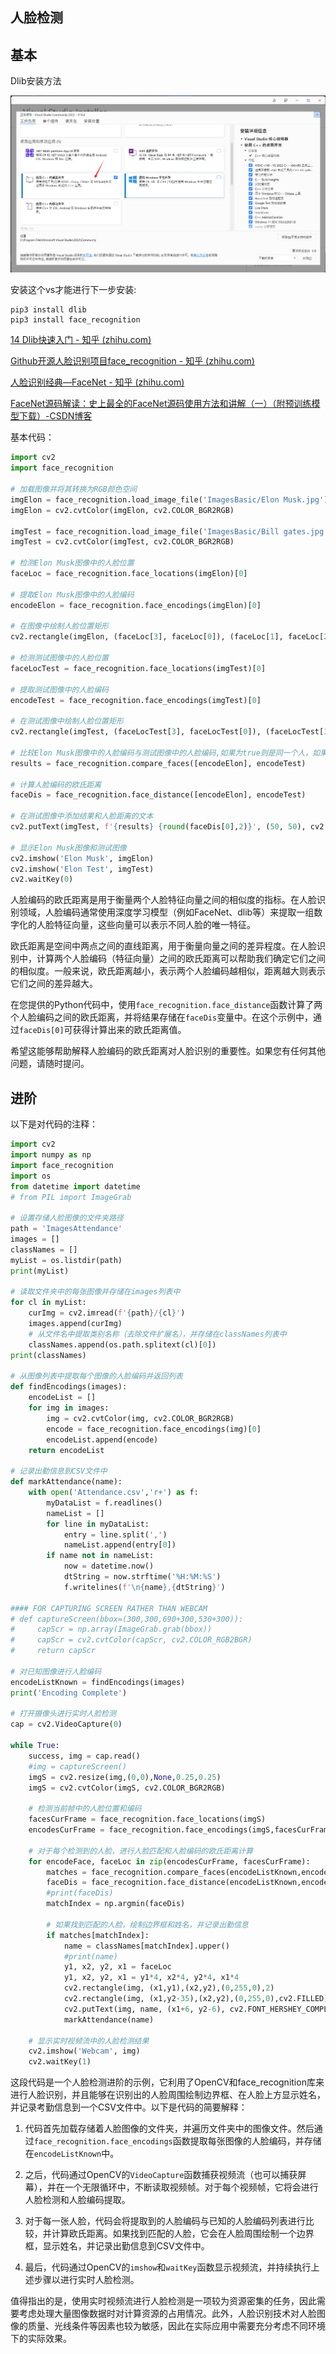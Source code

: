 ## 人脸检测

## 基本

Dlib安装方法

![image-20240203105248881](img/image-20240203105248881.png)

安装这个vs才能进行下一步安装:

```
pip3 install dlib
pip3 install face_recognition 
```

[14 Dlib快速入门 - 知乎 (zhihu.com)](https://zhuanlan.zhihu.com/p/44169338)

[Github开源人脸识别项目face_recognition - 知乎 (zhihu.com)](https://zhuanlan.zhihu.com/p/45827914)

[人脸识别经典—FaceNet - 知乎 (zhihu.com)](https://zhuanlan.zhihu.com/p/70110691)

[FaceNet源码解读：史上最全的FaceNet源码使用方法和讲解（一）（附预训练模型下载）-CSDN博客](https://blog.csdn.net/u013044310/article/details/79556099)

基本代码：

```python
import cv2
import face_recognition

# 加载图像并将其转换为RGB颜色空间
imgElon = face_recognition.load_image_file('ImagesBasic/Elon Musk.jpg')
imgElon = cv2.cvtColor(imgElon, cv2.COLOR_BGR2RGB)

imgTest = face_recognition.load_image_file('ImagesBasic/Bill gates.jpg')
imgTest = cv2.cvtColor(imgTest, cv2.COLOR_BGR2RGB)

# 检测Elon Musk图像中的人脸位置
faceLoc = face_recognition.face_locations(imgElon)[0]

# 提取Elon Musk图像中的人脸编码
encodeElon = face_recognition.face_encodings(imgElon)[0]

# 在图像中绘制人脸位置矩形
cv2.rectangle(imgElon, (faceLoc[3], faceLoc[0]), (faceLoc[1], faceLoc[2]), (255, 0, 255), 2)

# 检测测试图像中的人脸位置
faceLocTest = face_recognition.face_locations(imgTest)[0]

# 提取测试图像中的人脸编码
encodeTest = face_recognition.face_encodings(imgTest)[0]

# 在测试图像中绘制人脸位置矩形
cv2.rectangle(imgTest, (faceLocTest[3], faceLocTest[0]), (faceLocTest[1], faceLocTest[2]), (255, 0, 255), 2)

# 比较Elon Musk图像中的人脸编码与测试图像中的人脸编码,如果为true则是同一个人，如果是false则不是同一个人
results = face_recognition.compare_faces([encodeElon], encodeTest)

# 计算人脸编码的欧氏距离
faceDis = face_recognition.face_distance([encodeElon], encodeTest)

# 在测试图像中添加结果和人脸距离的文本
cv2.putText(imgTest, f'{results} {round(faceDis[0],2)}', (50, 50), cv2.FONT_HERSHEY_COMPLEX, 1, (0, 0, 255), 2)

# 显示Elon Musk图像和测试图像
cv2.imshow('Elon Musk', imgElon)
cv2.imshow('Elon Test', imgTest)
cv2.waitKey(0)
```

人脸编码的欧氏距离是用于衡量两个人脸特征向量之间的相似度的指标。在人脸识别领域，人脸编码通常使用深度学习模型（例如FaceNet、dlib等）来提取一组数字化的人脸特征向量，这些向量可以表示不同人脸的唯一特征。

欧氏距离是空间中两点之间的直线距离，用于衡量向量之间的差异程度。在人脸识别中，计算两个人脸编码（特征向量）之间的欧氏距离可以帮助我们确定它们之间的相似度。一般来说，欧氏距离越小，表示两个人脸编码越相似，距离越大则表示它们之间的差异越大。

在您提供的Python代码中，使用`face_recognition.face_distance`函数计算了两个人脸编码之间的欧氏距离，并将结果存储在`faceDis`变量中。在这个示例中，通过`faceDis[0]`可获得计算出来的欧氏距离值。

希望这能够帮助解释人脸编码的欧氏距离对人脸识别的重要性。如果您有任何其他问题，请随时提问。

## 进阶

以下是对代码的注释：

```python
import cv2
import numpy as np
import face_recognition
import os
from datetime import datetime
# from PIL import ImageGrab

# 设置存储人脸图像的文件夹路径
path = 'ImagesAttendance'
images = []
classNames = []
myList = os.listdir(path)
print(myList)

# 读取文件夹中的每张图像并存储在images列表中
for cl in myList:
    curImg = cv2.imread(f'{path}/{cl}')
    images.append(curImg)
    # 从文件名中提取类别名称（去除文件扩展名），并存储在classNames列表中
    classNames.append(os.path.splitext(cl)[0])
print(classNames)

# 从图像列表中提取每个图像的人脸编码并返回列表
def findEncodings(images):
    encodeList = []
    for img in images:
        img = cv2.cvtColor(img, cv2.COLOR_BGR2RGB)
        encode = face_recognition.face_encodings(img)[0]
        encodeList.append(encode)
    return encodeList

# 记录出勤信息到CSV文件中
def markAttendance(name):
    with open('Attendance.csv','r+') as f:
        myDataList = f.readlines()
        nameList = []
        for line in myDataList:
            entry = line.split(',')
            nameList.append(entry[0])
        if name not in nameList:
            now = datetime.now()
            dtString = now.strftime('%H:%M:%S')
            f.writelines(f'\n{name},{dtString}')

#### FOR CAPTURING SCREEN RATHER THAN WEBCAM
# def captureScreen(bbox=(300,300,690+300,530+300)):
#     capScr = np.array(ImageGrab.grab(bbox))
#     capScr = cv2.cvtColor(capScr, cv2.COLOR_RGB2BGR)
#     return capScr

# 对已知图像进行人脸编码
encodeListKnown = findEncodings(images)
print('Encoding Complete')

# 打开摄像头进行实时人脸检测
cap = cv2.VideoCapture(0)

while True:
    success, img = cap.read()
    #img = captureScreen()
    imgS = cv2.resize(img,(0,0),None,0.25,0.25)
    imgS = cv2.cvtColor(imgS, cv2.COLOR_BGR2RGB)

    # 检测当前帧中的人脸位置和编码
    facesCurFrame = face_recognition.face_locations(imgS)
    encodesCurFrame = face_recognition.face_encodings(imgS,facesCurFrame)

    # 对于每个检测到的人脸，进行人脸匹配和人脸编码的欧氏距离计算
    for encodeFace, faceLoc in zip(encodesCurFrame, facesCurFrame):
        matches = face_recognition.compare_faces(encodeListKnown,encodeFace)
        faceDis = face_recognition.face_distance(encodeListKnown,encodeFace)
        #print(faceDis)
        matchIndex = np.argmin(faceDis)

        # 如果找到匹配的人脸，绘制边界框和姓名，并记录出勤信息
        if matches[matchIndex]:
            name = classNames[matchIndex].upper()
            #print(name)
            y1, x2, y2, x1 = faceLoc
            y1, x2, y2, x1 = y1*4, x2*4, y2*4, x1*4
            cv2.rectangle(img, (x1,y1),(x2,y2),(0,255,0),2)
            cv2.rectangle(img, (x1,y2-35),(x2,y2),(0,255,0),cv2.FILLED)
            cv2.putText(img, name, (x1+6, y2-6), cv2.FONT_HERSHEY_COMPLEX, 1, (255,255,255), 2)
            markAttendance(name)

    # 显示实时视频流中的人脸检测结果
    cv2.imshow('Webcam', img)
    cv2.waitKey(1)
```

这段代码是一个人脸检测进阶的示例，它利用了OpenCV和face_recognition库来进行人脸识别，并且能够在识别出的人脸周围绘制边界框、在人脸上方显示姓名，并记录考勤信息到一个CSV文件中。以下是代码的简要解释：

1. 代码首先加载存储着人脸图像的文件夹，并遍历文件夹中的图像文件。然后通过`face_recognition.face_encodings`函数提取每张图像的人脸编码，并存储在`encodeListKnown`中。

2. 之后，代码通过OpenCV的`VideoCapture`函数捕获视频流（也可以捕获屏幕），并在一个无限循环中，不断读取视频帧。对于每个视频帧，它将会进行人脸检测和人脸编码提取。

3. 对于每一张人脸，代码会将提取到的人脸编码与已知的人脸编码列表进行比较，并计算欧氏距离。如果找到匹配的人脸，它会在人脸周围绘制一个边界框，显示姓名，并记录出勤信息到CSV文件中。

4. 最后，代码通过OpenCV的`imshow`和`waitKey`函数显示视频流，并持续执行上述步骤以进行实时人脸检测。

值得指出的是，使用实时视频流进行人脸检测是一项较为资源密集的任务，因此需要考虑处理大量图像数据时对计算资源的占用情况。此外，人脸识别技术对人脸图像的质量、光线条件等因素也较为敏感，因此在实际应用中需要充分考虑不同环境下的实际效果。

